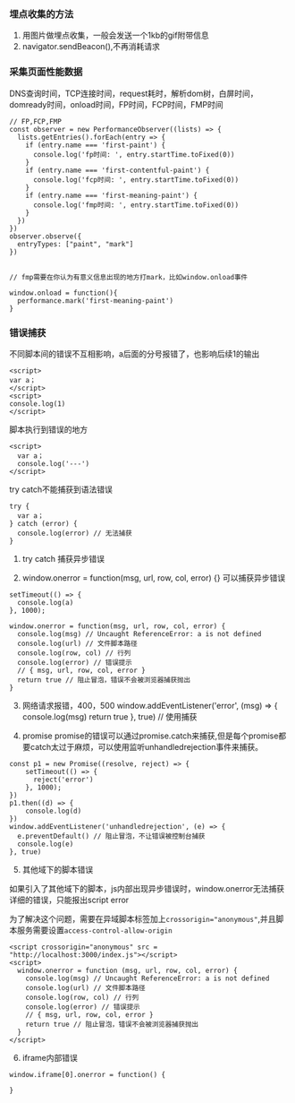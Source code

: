 ### 埋点收集的方法
1. 用图片做埋点收集，一般会发送一个1kb的gif附带信息
2. navigator.sendBeacon(),不再消耗请求



### 采集页面性能数据
DNS查询时间，TCP连接时间，request耗时，解析dom树，白屏时间，domready时间，onload时间，FP时间，FCP时间，FMP时间


```
// FP,FCP,FMP
const observer = new PerformanceObserver((lists) => {
  lists.getEntries().forEach(entry => {
    if (entry.name === 'first-paint') {
      console.log('fp时间: ', entry.startTime.toFixed(0))
    }
    if (entry.name === 'first-contentful-paint') {
      console.log('fcp时间: ', entry.startTime.toFixed(0))
    }
    if (entry.name === 'first-meaning-paint') {
      console.log('fmp时间: ', entry.startTime.toFixed(0))
    }
  })
})
observer.observe({
  entryTypes: ["paint", "mark"]
})


// fmp需要在你认为有意义信息出现的地方打mark，比如window.onload事件

window.onload = function(){
  performance.mark('first-meaning-paint')
}
```



### 错误捕获
不同脚本间的错误不互相影响，a后面的分号报错了，也影响后续1的输出
```
<script>
var a；
</script>
<script>
console.log(1)
</script>
```

脚本执行到错误的地方
```
<script>
  var a；
  console.log('---')
</script>
```

try catch不能捕获到语法错误

```
try {
  var a；
} catch (error) {
  console.log(error) // 无法捕获
}

```

1. try catch 捕获异步错误

2. window.onerror = function(msg, url, row, col, error) {} 可以捕获异步错误

```
setTimeout(() => {
  console.log(a)
}, 1000);

window.onerror = function(msg, url, row, col, error) {
  console.log(msg) // Uncaught ReferenceError: a is not defined 
  console.log(url) // 文件脚本路径
  console.log(row, col) // 行列
  console.log(error) // 错误提示
  // { msg, url, row, col, error }
  return true // 阻止冒泡，错误不会被浏览器捕获抛出
}
```

3. 网络请求报错，400，500
window.addEventListener('error', (msg) => {
  console.log(msg)
  return true
}, true) // 使用捕获



4. promise
promise的错误可以通过promise.catch来捕获,但是每个promise都要catch太过于麻烦，可以使用监听unhandledrejection事件来捕获。

```
const p1 = new Promise((resolve, reject) => {
    setTimeout(() => {
      reject('error')
    }, 1000);
})
p1.then((d) => {
    console.log(d)
})
window.addEventListener('unhandledrejection', (e) => {
  e.preventDefault() // 阻止冒泡，不让错误被控制台捕获
  console.log(e)
}, true)
```

5. 其他域下的脚本错误

如果引入了其他域下的脚本，js内部出现异步错误时，window.onerror无法捕获详细的错误，只能报出script error

为了解决这个问题，需要在异域脚本标签加上```crossorigin="anonymous"```,并且脚本服务需要设置```access-control-allow-origin```


```
<script crossorigin="anonymous" src = "http://localhost:3000/index.js"></script> 
<script>
  window.onerror = function (msg, url, row, col, error) {
    console.log(msg) // Uncaught ReferenceError: a is not defined 
    console.log(url) // 文件脚本路径
    console.log(row, col) // 行列
    console.log(error) // 错误提示
    // { msg, url, row, col, error }
    return true // 阻止冒泡，错误不会被浏览器捕获抛出
  }
</script>
```


6. iframe内部错误

```
window.iframe[0].onerror = function() {
  
}
```
